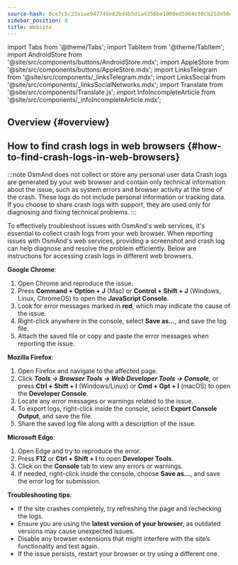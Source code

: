 ```yaml
---
source-hash: 0ce7c5c23a1ae947746e82bd4b5d1a4356be1000ed5804c50cb21de56d29d68d
sidebar_position: 8
title: Website
---
```

import Tabs from '@theme/Tabs';
import TabItem from '@theme/TabItem';
import AndroidStore from '@site/src/components/buttons/AndroidStore.mdx';
import AppleStore from '@site/src/components/buttons/AppleStore.mdx';
import LinksTelegram from '@site/src/components/_linksTelegram.mdx';
import LinksSocial from '@site/src/components/_linksSocialNetworks.mdx';
import Translate from '@site/src/components/Translate.js';
import InfoIncompleteArticle from '@site/src/components/_infoIncompleteArticle.mdx';



## Overview {#overview}

## How to find crash logs in web browsers {#how-to-find-crash-logs-in-web-browsers}

:::note OsmAnd does not collect or store any personal user data
Crash logs are generated by your web browser and contain only technical information about the issue, such as system errors and browser activity at the time of the crash. These logs do not include personal information or tracking data.
If you choose to share crash logs with support, they are used only for diagnosing and fixing technical problems.
:::

To effectively troubleshoot issues with OsmAnd's web services, it's essential to collect crash logs from your web browser. When reporting issues with OsmAnd's web services, providing a screenshot and crash log can help diagnose and resolve the problem efficiently. Below are instructions for accessing crash logs in different web browsers.

**Google Chrome**:

1. Open Chrome and reproduce the issue.
2. Press **Command + Option + J** (Mac) or **Control + Shift + J** (Windows, Linux, ChromeOS) to open the **JavaScript Console**.
3. Look for error messages marked in **red**, which may indicate the cause of the issue.
4. Right-click anywhere in the console, select **Save as…**, and save the log file.
5. Attach the saved file or copy and paste the error messages when reporting the issue.

**Mozilla Firefox**:

1. Open Firefox and navigate to the affected page.
2. Click ***Tools → Browser Tools → Web Developer Tools → Console***, or press **Ctrl + Shift + I** (Windows/Linux) or **Cmd + Opt + I** (macOS) to open the **Developer Console**.
3. Locate any error messages or warnings related to the issue.
4. To export logs, right-click inside the console, select **Export Console Output**, and save the file.
5. Share the saved log file along with a description of the issue.

**Microsoft Edge**:

1. Open Edge and try to reproduce the error.
2. Press **F12** or **Ctrl + Shift + I** to open **Developer Tools**.
3. Click on the **Console** tab to view any errors or warnings.
4. If needed, right-click inside the console, choose **Save as…**, and save the error log for submission.

**Troubleshooting tips**:

- If the site crashes completely, try refreshing the page and rechecking the logs.
- Ensure you are using the **latest version of your browser**, as outdated versions may cause unexpected issues.
- Disable any browser extensions that might interfere with the site’s functionality and test again.
- If the issue persists, restart your browser or try using a different one.